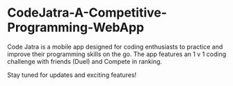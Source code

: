 # CodeJatra-A-Competitive-Programming-WebApp

Code Jatra is a mobile app designed for coding enthusiasts to practice and improve their programming skills on the go. The app features an 1 v 1 coding challenge with friends (Duel) and Compete in ranking.

Stay tuned for updates and exciting features!